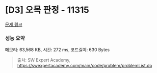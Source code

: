 # [D3] 오목 판정 - 11315 

[문제 링크](https://swexpertacademy.com/main/code/problem/problemDetail.do?contestProbId=AXaSUPYqPYMDFASQ) 

### 성능 요약

메모리: 63,568 KB, 시간: 272 ms, 코드길이: 630 Bytes



> 출처: SW Expert Academy, https://swexpertacademy.com/main/code/problem/problemList.do